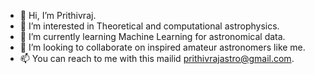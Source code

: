 - 👋 Hi, I’m Prithivraj.
- 👀 I’m interested in Theoretical and computational astrophysics.
- 🌱 I’m currently learning Machine Learning for astronomical data.
- 💞️ I’m looking to collaborate on inspired amateur astronomers like me.
- 📫 You can reach to me with this mailid prithivrajastro@gmail.com.

<!---
prithiv0005/prithiv0005 is a ✨ special ✨ repository because its `README.md` (this file) appears on your GitHub profile.
You can click the Preview link to take a look at your changes.
--->
